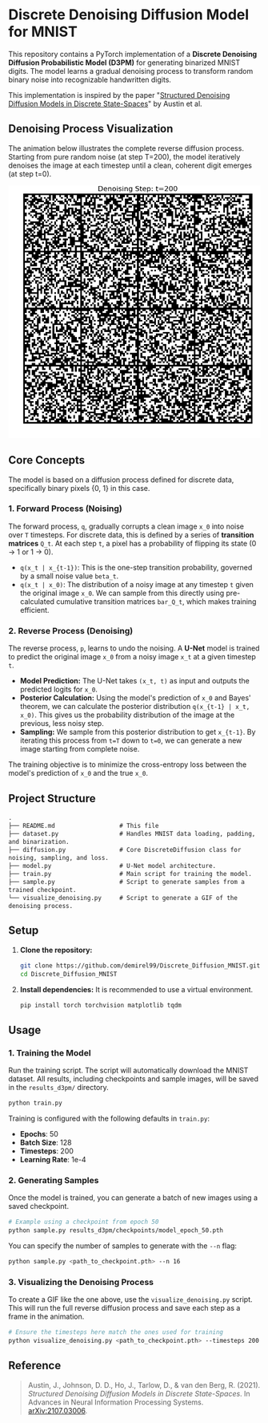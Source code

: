 # Discrete Denoising Diffusion Model for MNIST

This repository contains a PyTorch implementation of a **Discrete Denoising Diffusion Probabilistic Model (D3PM)** for generating binarized MNIST digits. The model learns a gradual denoising process to transform random binary noise into recognizable handwritten digits.

This implementation is inspired by the paper "[Structured Denoising Diffusion Models in Discrete State-Spaces](https://arxiv.org/abs/2107.03006)" by Austin et al.

## Denoising Process Visualization

The animation below illustrates the complete reverse diffusion process. Starting from pure random noise (at step T=200), the model iteratively denoises the image at each timestep until a clean, coherent digit emerges (at step t=0).

![Denoising Process](denoising_process_1.gif)

## Core Concepts

The model is based on a diffusion process defined for discrete data, specifically binary pixels {0, 1} in this case.

### 1. Forward Process (Noising)

The forward process, `q`, gradually corrupts a clean image `x_0` into noise over `T` timesteps. For discrete data, this is defined by a series of **transition matrices** `Q_t`. At each step `t`, a pixel has a probability of flipping its state (0 → 1 or 1 → 0).

-   `q(x_t | x_{t-1})`: This is the one-step transition probability, governed by a small noise value `beta_t`.
-   `q(x_t | x_0)`: The distribution of a noisy image at any timestep `t` given the original image `x_0`. We can sample from this directly using pre-calculated cumulative transition matrices `bar_Q_t`, which makes training efficient.

### 2. Reverse Process (Denoising)

The reverse process, `p`, learns to undo the noising. A **U-Net** model is trained to predict the original image `x_0` from a noisy image `x_t` at a given timestep `t`.

-   **Model Prediction:** The U-Net takes `(x_t, t)` as input and outputs the predicted logits for `x_0`.
-   **Posterior Calculation:** Using the model's prediction of `x_0` and Bayes' theorem, we can calculate the posterior distribution `q(x_{t-1} | x_t, x_0)`. This gives us the probability distribution of the image at the previous, less noisy step.
-   **Sampling:** We sample from this posterior distribution to get `x_{t-1}`. By iterating this process from `t=T` down to `t=0`, we can generate a new image starting from complete noise.

The training objective is to minimize the cross-entropy loss between the model's prediction of `x_0` and the true `x_0`.

## Project Structure

```
.
├── README.md                  # This file
├── dataset.py                 # Handles MNIST data loading, padding, and binarization.
├── diffusion.py               # Core DiscreteDiffusion class for noising, sampling, and loss.
├── model.py                   # U-Net model architecture.
├── train.py                   # Main script for training the model.
├── sample.py                  # Script to generate samples from a trained checkpoint.
└── visualize_denoising.py     # Script to generate a GIF of the denoising process.
```

## Setup

1.  **Clone the repository:**
    ```bash
    git clone https://github.com/demirel99/Discrete_Diffusion_MNIST.git
    cd Discrete_Diffusion_MNIST
    ```

2.  **Install dependencies:**
    It is recommended to use a virtual environment.
    ```bash
    pip install torch torchvision matplotlib tqdm
    ```

## Usage

### 1. Training the Model

Run the training script. The script will automatically download the MNIST dataset. All results, including checkpoints and sample images, will be saved in the `results_d3pm/` directory.

```bash
python train.py
```

Training is configured with the following defaults in `train.py`:
- **Epochs**: 50
- **Batch Size**: 128
- **Timesteps**: 200
- **Learning Rate**: 1e-4

### 2. Generating Samples

Once the model is trained, you can generate a batch of new images using a saved checkpoint.

```bash
# Example using a checkpoint from epoch 50
python sample.py results_d3pm/checkpoints/model_epoch_50.pth
```
You can specify the number of samples to generate with the `--n` flag:
```bash
python sample.py <path_to_checkpoint.pth> --n 16
```

### 3. Visualizing the Denoising Process

To create a GIF like the one above, use the `visualize_denoising.py` script. This will run the full reverse diffusion process and save each step as a frame in the animation.

```bash
# Ensure the timesteps here match the ones used for training
python visualize_denoising.py <path_to_checkpoint.pth> --timesteps 200 --out denoising_process.gif
```

## Reference

> Austin, J., Johnson, D. D., Ho, J., Tarlow, D., & van den Berg, R. (2021). *Structured Denoising Diffusion Models in Discrete State-Spaces*. In Advances in Neural Information Processing Systems. [arXiv:2107.03006](https://arxiv.org/abs/2107.03006).
